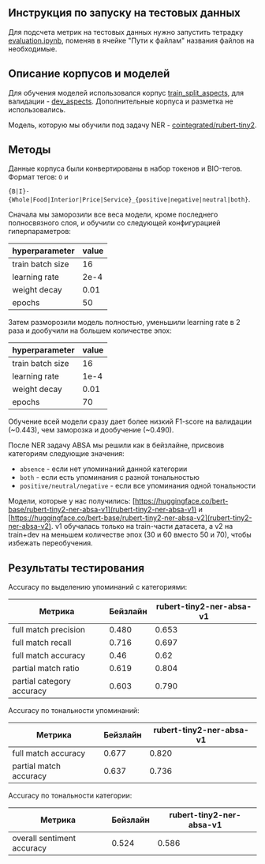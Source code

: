 ## Инструкция по запуску на тестовых данных

Для подсчета метрик на тестовых данных нужно запустить тетрадку [evaluation.ipynb](https://github.com/thddbptnsndshs/nlp_homeworks/blob/main/project_ABSA/evaluation.ipynb), поменяв в ячейке "Пути к файлам" названия файлов на необходимые.

## Описание корпусов и моделей 

Для обучения моделей использовался корпус [train_split_aspects](https://github.com/named-entity/hse-nlp/blob/master/4th_year/Project/train_split_aspects.txt), для валидации - [dev_aspects](https://github.com/named-entity/hse-nlp/blob/master/4th_year/Project/dev_aspects.txt). Дополнительные корпуса и разметка не использовались.

Модель, которую мы обучили под задачу NER - [cointegrated/rubert-tiny2](https://huggingface.co/cointegrated/rubert-tiny2). 

## Методы

Данные корпуса были конвертированы в набор токенов и BIO-тегов. Формат тегов: ```O``` и

```{B|I}-{Whole|Food|Interior|Price|Service}_{positive|negative|neutral|both}```.

Сначала мы заморозили все веса модели, кроме последнего полносвязного слоя, и обучили со следующей конфигурацией гиперпараметров:

| hyperparameter | value |
| ------ | ------ |
| train batch size | 16 |
| learning rate | 2e-4 |
| weight decay | 0.01 |
| epochs | 50 |

Затем разморозили модель полностью, уменьшили learning rate в 2 раза и дообучили на большем количестве эпох:

| hyperparameter | value |
| ------ | ------ |
| train batch size | 16 |
| learning rate | 1e-4 |
| weight decay | 0.01 |
| epochs | 70 |

Обучение всей модели сразу дает более низкий F1-score на валидации (~0.443), чем заморозка и дообучение (~0.490).

После NER задачу ABSA мы решили как в бейзлайне, присвоив категориям следующие значения:

-  ```absence``` - если нет упоминаний данной категории
- ```both``` - если есть упоминания с разной тональностью
- ```positive/neutral/negative``` - если все упоминания одной тональности

Модели, которые у нас получились:
[https://huggingface.co/bert-base/rubert-tiny2-ner-absa-v1](rubert-tiny2-ner-absa-v1) 
и [https://huggingface.co/bert-base/rubert-tiny2-ner-absa-v2](rubert-tiny2-ner-absa-v2). 
v1 обучалась только на train-части датасета, а v2 на train+dev на меньшем количестве эпох (30 и 60 вместо 50 и 70), чтобы избежать переобучения.

## Результаты тестирования

Аccuracy по выделению упоминаний с категориями:

| Метрика | Бейзлайн | rubert-tiny2-ner-absa-v1 |
| ------ | ------ | ------ |
| full match precision | 0.480 | 0.653 |
| full match recall | 0.716 | 0.697 |
| full match accuracy | 0.46 | 0.62 |
| partial match ratio | 0.619 | 0.804 |
| partial category accuracy | 0.603 | 0.790 |

Аccuracy по тональности упоминаний:

| Метрика | Бейзлайн | rubert-tiny2-ner-absa-v1 |
| ------ | ------ | ------ |
| full match accuracy | 0.677 | 0.820 |
| partial match accuracy | 0.637 | 0.736 |

Аccuracy по тональности категории:

| Метрика | Бейзлайн | rubert-tiny2-ner-absa-v1 |
| ------ | ------ | ------ |
| overall sentiment accuracy | 0.524 | 0.586 |
